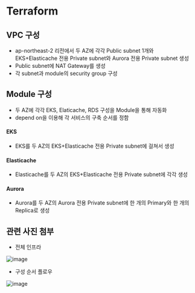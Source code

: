 # Terraform

## VPC 구성
- ap-northeast-2 리전에서 두 AZ에 각각 Public subnet 1개와 EKS+Elasticache 전용 Private subnet와 Aurora 전용 Private subnet 생성
- Public subnet에 NAT Gateway를 생성
- 각 subnet과 module의 security group 구성

## Module 구성
- 두 AZ에 각각 EKS, Elaticache, RDS 구성을 Module을 통해 자동화
- depend on을 이용해 각 서비스의 구축 순서를 정함

#### EKS
- EKS를 두 AZ의 EKS+Elasticache 전용 Private subnet에 걸쳐서 생성

#### Elasticache
- Elasticache를 두 AZ의 EKS+Elasticache 전용 Private subnet에 각각 생성

#### Aurora
- Aurora를 두 AZ의 Aurora 전용 Private subnet에 한 개의 Primary와 한 개의 Replica로 생성

## 관련 사진 첨부
- 전체 인프라

![image](https://github.com/user-attachments/assets/8a736b7c-2456-444d-971d-3e3bf5ea4307)

- 구성 순서 플로우

![image](https://github.com/user-attachments/assets/29ce3bbf-e02b-472e-944f-730fc16ad3c7)

